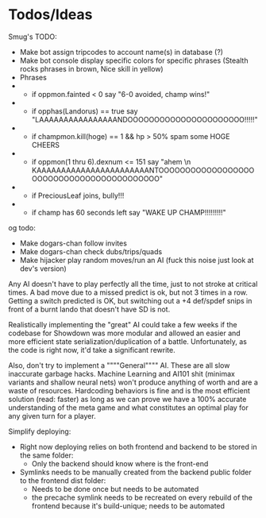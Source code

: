 Todos/Ideas
===========
Smug's TODO:
- Make bot assign tripcodes to account name(s) in database (?)
- Make bot console display specific colors for specific phrases (Stealth rocks phrases in brown, Nice skill in yellow)
- Phrases
- - if oppmon.fainted < 0 say "6-0 avoided, champ wins!"
- - if opphas(Landorus) == true say "LAAAAAAAAAAAAAAAANDOOOOOOOOOOOOOOOOOOOOOO!!!!!"
- - if champmon.kill(hoge) == 1 && hp > 50% spam some HOGE CHEERS
- - if oppmon(1 thru 6).dexnum <= 151 say "ahem \n KAAAAAAAAAAAAAAAAAAAAAAANTOOOOOOOOOOOOOOOOOOOOOOOOOOOOOOOOOOOOOOOOOO"
- - if PreciousLeaf joins, bully!!!
- - if champ has 60 seconds left say "WAKE UP CHAMP!!!!!!!!!"

og todo:
- Make dogars-chan follow invites
- Make dogars-chan check dubs/trips/quads
- Make hijacker play random moves/run an AI (fuck this noise just look at dev's version)
 

Any AI doesn't have to play perfectly all the time, just to not stroke at critical times. A bad move due to a missed predict is ok, but not 3 times in a row.
Getting a switch predicted is OK, but switching out a +4 def/spdef snips in front of a burnt lando that doesn't have SD is not.

Realistically implementing the "great" AI could take a few weeks if the codebase for Showdown was more modular and allowed an easier and more efficient state serialization/duplication of a battle. Unfortunately, as the code is right now, it'd take a significant rewrite.

Also, don't try to implement a """"General"""" AI. These are all slow inaccurate garbage hacks. Machine Learning and AI101 shit (minimax variants and shallow neural nets) won't produce anything of worth and are a waste of resources.
Hardcoding behaviors is fine and is the most efficient solution (read: faster) as long as we can prove we have a 100% accurate understanding of the meta game and what constitutes an optimal play for any given turn for a player.

Simplify deploying:
 - Right now deploying relies on both frontend and backend to be stored in the same folder:
    - Only the backend should know where is the front-end
 - Symlinks needs to be manually created from the backend public folder to the frontend dist folder:
    - Needs to be done once but needs to be automated
    - the precache symlink needs to be recreated on every rebuild of the frontend because it's build-unique; needs to be automated
